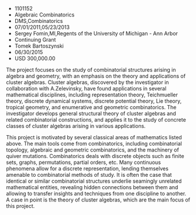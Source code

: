 
* 1101152
* Algebraic Combinatorics
* DMS,Combinatorics
* 07/01/2011,05/23/2013
* Sergey Fomin,MI,Regents of the University of Michigan - Ann Arbor
* Continuing Grant
* Tomek Bartoszynski
* 06/30/2015
* USD 300,000.00

The project focuses on the study of combinatorial structures arising in algebra
and geometry, with an emphasis on the theory and applications of cluster
algebras. Cluster algebras, discovered by the investigator in collaboration with
A.Zelevinsky, have found applications in several mathematical disciplines,
including representation theory, Teichmueller theory, discrete dynamical
systems, discrete potential theory, Lie theory, tropical geometry, and
enumerative and geometric combinatorics. The investigator develops general
structural theory of cluster algebras and related combinatorial constructions,
and applies it to the study of concrete classes of cluster algebras arising in
various applications.

This project is motivated by several classical areas of mathematics listed
above. The main tools come from combinatorics, including combinatorial topology,
algebraic and geometric combinatorics, and the machinery of quiver mutations.
Combinatorics deals with discrete objects such as finite sets, graphs,
permutations, partial orders, etc. Many continuous phenomena allow for a
discrete representation, lending themselves amenable to combinatorial methods of
study. It is often the case that identical or similar combinatorial structures
underlie seamingly unrelated mathematical entities, revealing hidden connections
between them and allowing to transfer insights and techniques from one
discipline to another. A case in point is the theory of cluster algebras, which
are the main focus of this project.

